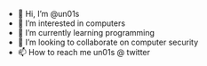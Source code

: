 - 👋 Hi, I’m @un01s
- 👀 I’m interested in computers
- 🌱 I’m currently learning programming
- 💞️ I’m looking to collaborate on computer security
- 📫 How to reach me un01s @ twitter

<!---
un01s/un01s is a ✨ special ✨ repository because its `README.md` (this file) appears on your GitHub profile.
You can click the Preview link to take a look at your changes.
--->
